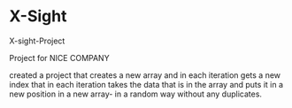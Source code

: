 # X-Sight
X-sight-Project

Project for NICE COMPANY

created a project that creates a new array and in each iteration gets a new index that in each iteration takes the data that is
in the array and puts it in a new position in a new array- in a random way without any duplicates.
